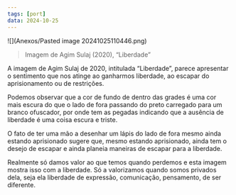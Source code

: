 ```yaml
---
tags: [port]
data: 2024-10-25
---
```


![](Anexos/Pasted image 20241025110446.png)
> Imagem de Agim Sulaj (2020), “Liberdade”

A imagem de Agim Sulaj de 2020, intitulada “Liberdade”, parece apresentar o sentimento que nos atinge ao ganharmos liberdade, ao escapar do aprisionamento ou de restrições.

Podemos observar que a cor de fundo de dentro das grades é uma cor mais escura do que o lado de fora passando do preto carregado para um branco ofuscador, por onde tem as pegadas indicando que a ausência de liberdade é uma coisa escura e triste.

O fato de ter uma mão a desenhar um lápis do lado de fora mesmo ainda estando aprisionado sugere que, mesmo estando aprisionado, ainda tem o desejo de escapar e ainda planeia maneiras de escapar para a liberdade.

Realmente só damos valor ao que temos quando perdemos e esta imagem mostra isso com a liberdade. Só a valorizamos quando somos privados dela, seja ela liberdade de expressão, comunicação, pensamento, de ser diferente.